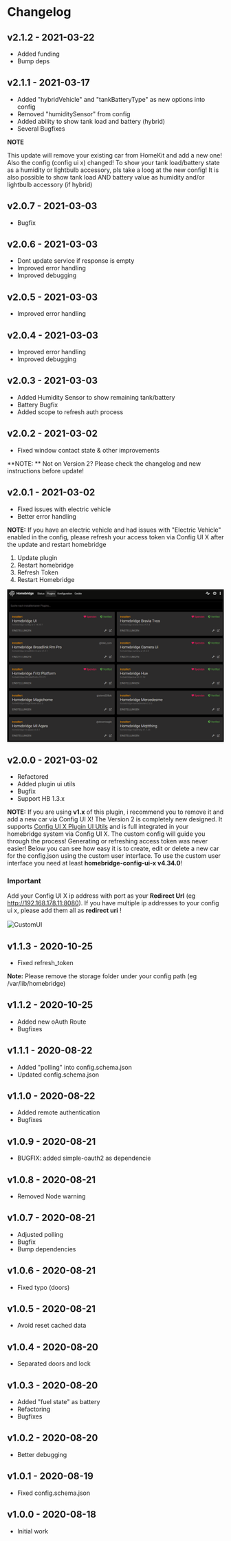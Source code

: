 # Changelog

## v2.1.2 - 2021-03-22
- Added funding
- Bump deps

## v2.1.1 - 2021-03-17
- Added "hybridVehicle" and "tankBatteryType" as new options into config
- Removed "humiditySensor" from config
- Added ability to show tank load and battery (hybrid)
- Several Bugfixes

**NOTE**

This update will remove your existing car from HomeKit and add a new one! Also the config (config ui x) changed! To show your tank load/battery state as a humidity or lightbulb accessory, pls take a loog at the new config! It is also possible to show tank load AND battery value as humidity and/or lightbulb accessory (if hybrid)

## v2.0.7 - 2021-03-03
- Bugfix

## v2.0.6 - 2021-03-03
- Dont update service if response is empty
- Improved error handling
- Improved debugging

## v2.0.5 - 2021-03-03
- Improved error handling

## v2.0.4 - 2021-03-03
- Improved error handling
- Improved debugging

## v2.0.3 - 2021-03-03
- Added Humidity Sensor to show remaining tank/battery
- Battery Bugfix
- Added scope to refresh auth process

## v2.0.2 - 2021-03-02
- Fixed window contact state & other improvements

**NOTE: ** Not on Version 2? Please check the changelog and new instructions before update!

## v2.0.1 - 2021-03-02
- Fixed issues with electric vehicle
- Better error handling

**NOTE:** If you have an electric vehicle and had issues with "Electric Vehicle" enabled in the config, please refresh your access token via Config UI X after the update and restart homebridge

1. Update plugin
2. Restart homebridge
3. Refresh Token
4. Restart Homebridge

<img src="https://github.com/SeydX/homebridge-mercedesme/blob/master/images/hb_mercedesme_ui_refreshToken.gif" align="center" alt="CustomUI Refresh Token">

## v2.0.0 - 2021-03-02
- Refactored
- Added plugin ui utils
- Bugfix
- Support HB 1.3.x

**NOTE:** If you are using **v1.x** of this plugin, i recommend you to remove it and add a new car via Config UI X! The Version 2 is completely new designed. It supports [Config UI X Plugin UI Utils](https://github.com/homebridge/plugin-ui-utils) and is full integrated in your homebridge system via Config UI X. The custom config will guide you through the process! Generating or refreshing access token was never easier! Below you can see how easy it is to create, edit or delete a new car for the config.json using the custom user interface. To use the custom user interface you need at least **homebridge-config-ui-x v4.34.0**!

### Important
Add your Config UI X ip address with port as your **Redirect Url** (eg http://192.168.178.11:8080). If you have multiple ip addresses to your config ui x, please add them all as **redirect uri** !

<img src="https://github.com/SeydX/homebridge-mercedesme/blob/beta/images/hb_mercedesme_ui.gif" align="center" alt="CustomUI">

## v1.1.3 - 2020-10-25
- Fixed refresh_token

**Note:** Please remove the storage folder under your config path (eg /var/lib/homebridge)

## v1.1.2 - 2020-10-25
- Added new oAuth Route
- Bugfixes

## v1.1.1 - 2020-08-22
- Added "polling" into config.schema.json
- Updated config.schema.json

## v1.1.0 - 2020-08-22
- Added remote authentication
- Bugfixes

## v1.0.9 - 2020-08-21
- BUGFIX: added simple-oauth2 as dependencie

## v1.0.8 - 2020-08-21
- Removed Node warning

## v1.0.7 - 2020-08-21
- Adjusted polling
- Bugfix
- Bump dependencies

## v1.0.6 - 2020-08-21
- Fixed typo (doors)

## v1.0.5 - 2020-08-21
- Avoid reset cached data

## v1.0.4 - 2020-08-20
- Separated doors and lock

## v1.0.3 - 2020-08-20
- Added "fuel state" as battery
- Refactoring
- Bugfixes

## v1.0.2 - 2020-08-20
- Better debugging

## v1.0.1 - 2020-08-19
- Fixed config.schema.json

## v1.0.0 - 2020-08-18
- Initial work
